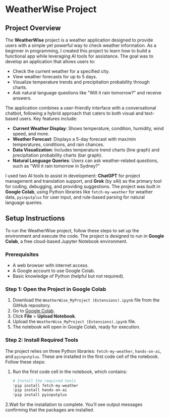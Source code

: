 # WeatherWise Project

## Project Overview

The **WeatherWise** project is a weather application designed to provide users with a simple yet powerful way to check weather information. As a beginner in programming, I created this project to learn how to build a functional app while leveraging AI tools for assistance. The goal was to develop an application that allows users to:

- Check the current weather for a specified city.
- View weather forecasts for up to 5 days.
- Visualize temperature trends and precipitation probability through charts.
- Ask natural language questions like "Will it rain tomorrow?" and receive answers.

The application combines a user-friendly interface with a conversational chatbot, following a hybrid approach that caters to both visual and text-based users. Key features include:

- **Current Weather Display**: Shows temperature, condition, humidity, wind speed, and more.
- **Weather Forecast**: Displays a 5-day forecast with max/min temperatures, conditions, and rain chances.
- **Data Visualization**: Includes temperature trend charts (line graph) and precipitation probability charts (bar graph).
- **Natural Language Queries**: Users can ask weather-related questions, such as "Will it rain tomorrow in Sydney?"

I used two AI tools to assist in development: **ChatGPT** for project management and translation support, and **Grok** (by xAI) as the primary tool for coding, debugging, and providing suggestions. The project was built in **Google Colab**, using Python libraries like `fetch-my-weather` for weather data, `pyinputplus` for user input, and rule-based parsing for natural language queries.

## Setup Instructions

To run the WeatherWise project, follow these steps to set up the environment and execute the code. The project is designed to run in **Google Colab**, a free cloud-based Jupyter Notebook environment.

### Prerequisites
- A web browser with internet access.
- A Google account to use Google Colab.
- Basic knowledge of Python (helpful but not required).

### Step 1: Open the Project in Google Colab
1. Download the `WeatherWise_MyProject (Extensions).ipynb` file from the GitHub repository.
2. Go to [Google Colab](https://colab.research.google.com/).
3. Click **File** > **Upload Notebook**.
4. Upload the `WeatherWise_MyProject (Extensions).ipynb` file.
5. The notebook will open in Google Colab, ready for execution.

### Step 2: Install Required Tools
The project relies on three Python libraries: `fetch-my-weather`, `hands-on-ai`, and `pyinputplus`. These are installed in the first code cell of the notebook. Follow these steps:

1. Run the first code cell in the notebook, which contains:
   ```python
   # Install the required tools
   !pip install fetch-my-weather
   !pip install hands-on-ai
   !pip install pyinputplus

2.Wait for the installation to complete. You’ll see output messages confirming that the packages are installed.

